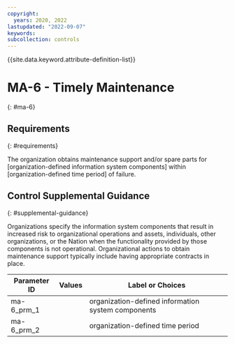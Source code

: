 ```yaml
---
copyright:
  years: 2020, 2022
lastupdated: "2022-09-07"
keywords: 
subcollection: controls
---
```



{{site.data.keyword.attribute-definition-list}}


# MA-6 - Timely Maintenance
{: #ma-6}

## Requirements
{: #requirements}

The organization obtains maintenance support and/or spare parts for [organization-defined information system components] within [organization-defined time period] of failure.

## Control Supplemental Guidance
{: #supplemental-guidance}

Organizations specify the information system components that result in increased risk to organizational operations and assets, individuals, other organizations, or the Nation when the functionality provided by those components is not operational. Organizational actions to obtain maintenance support typically include having appropriate contracts in place.

| Parameter ID | Values | Label or Choices |
|---|---|---|
| ma-6_prm_1 |  | organization-defined information system components |
| ma-6_prm_2 |  | organization-defined time period |


